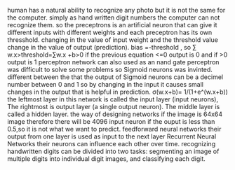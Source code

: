 human has a natural ability to recognize any photo but it is not the same for the computer.
simply as hand written digit numbers the computer can not recognize them.
so the preceptrons is an artificial neuron that can give it different inputs with different weights and each preceptron has its own thresshold.
changing in the value of input weight and the threshold value change in the value of output (prediction).
bias =-threshold , so ∑ w.x>threshold=∑w.x +b>0
if the previous equation <=0 output is 0 and if >0 output is 1
perceptron network can also used as an nand gate
perceptron was difficult to solve some problems so Sigmoid neurons was invinted.
different between the that the output of Sigmoid neurons can be a decimel number between 0 and 1 so by changing in the input it causes small changes in the output that is helpful in prediction.
σ(w.x+b)= 1/(1+e^(w.x+b))
the leftmost layer in this network is called the input layer (input neurons), The rightmost is output layer (a single output neuron). The middle layer is called a hidden layer.
the way of designing networks if the image is 64x64 image therefore there will be 4096 input neuron
if the ouput is less than 0.5,so it is not what we want to predict.
feedforward neural networks their output from one layer is used as input to the next layer
Recurrent Neural Networks their neurons can influence each other over time.
recognizing handwritten digits can be divided into two tasks: segmenting an image of multiple digits into individual digit images, and classifying each digit.
